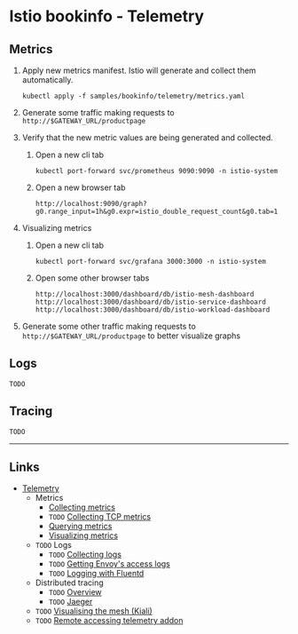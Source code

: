 
# Istio bookinfo - Telemetry

## Metrics

1. Apply new metrics manifest. Istio will generate and collect them automatically.
	```
	kubectl apply -f samples/bookinfo/telemetry/metrics.yaml
	```

2. Generate some traffic making requests to `http://$GATEWAY_URL/productpage`

3. Verify that the new metric values are being generated and collected.
	1. Open a new cli tab
		```
		kubectl port-forward svc/prometheus 9090:9090 -n istio-system
		```
	2. Open a new browser tab
		```
		http://localhost:9090/graph?g0.range_input=1h&g0.expr=istio_double_request_count&g0.tab=1
		```

4. Visualizing metrics
	1. Open a new cli tab
		```
		kubectl port-forward svc/grafana 3000:3000 -n istio-system
		```
	2. Open some other browser tabs
		```
		http://localhost:3000/dashboard/db/istio-mesh-dashboard
		http://localhost:3000/dashboard/db/istio-service-dashboard
		http://localhost:3000/dashboard/db/istio-workload-dashboard
		```

5. Generate some other traffic making requests to `http://$GATEWAY_URL/productpage` to better visualize graphs

## Logs

`TODO`

## Tracing

`TODO`

---

## Links
* [Telemetry](https://istio.io/docs/tasks/telemetry/)
  * Metrics
    * [Collecting metrics](https://istio.io/docs/tasks/telemetry/metrics/collecting-metrics/)
    * `TODO` [Collecting TCP metrics](https://istio.io/docs/tasks/telemetry/metrics/tcp-metrics/)
    * [Querying metrics](https://istio.io/docs/tasks/telemetry/metrics/querying-metrics/)
    * [Visualizing metrics](https://istio.io/docs/tasks/telemetry/metrics/using-istio-dashboard/)
  * `TODO` Logs
    * `TODO` [Collecting logs](https://istio.io/docs/tasks/telemetry/logs/collecting-logs/)
    * `TODO` [Getting Envoy's access logs](https://istio.io/docs/tasks/telemetry/logs/access-log/)
    * `TODO` [Logging with Fluentd](https://istio.io/docs/tasks/telemetry/logs/fluentd/)
  * Distributed tracing
    * `TODO` [Overview](https://istio.io/docs/tasks/telemetry/distributed-tracing/overview/)
    * `TODO` [Jaeger](https://istio.io/docs/tasks/telemetry/distributed-tracing/jaeger/)
   * `TODO` [Visualising the mesh (Kiali)](https://istio.io/docs/tasks/telemetry/kiali/)
   * `TODO` [Remote accessing telemetry addon](https://istio.io/docs/tasks/telemetry/gateways/)
